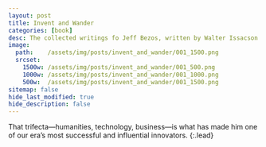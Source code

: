 ```yaml
---
layout: post
title: Invent and Wander
categories: [book]
desc: The collected writings fo Jeff Bezos, written by Walter Issacson
image:
  path:    /assets/img/posts/invent_and_wander/001_1500.png
  srcset:
    1500w: /assets/img/posts/invent_and_wander/001_500.png
    1000w: /assets/img/posts/invent_and_wander/001_1000.png
    500w:  /assets/img/posts/invent_and_wander/001_1500.png
sitemap: false
hide_last_modified: true
hide_description: false
---
```


That trifecta—humanities, technology, business—is what has made him one of our era’s most successful and influential innovators.
{:.lead}

